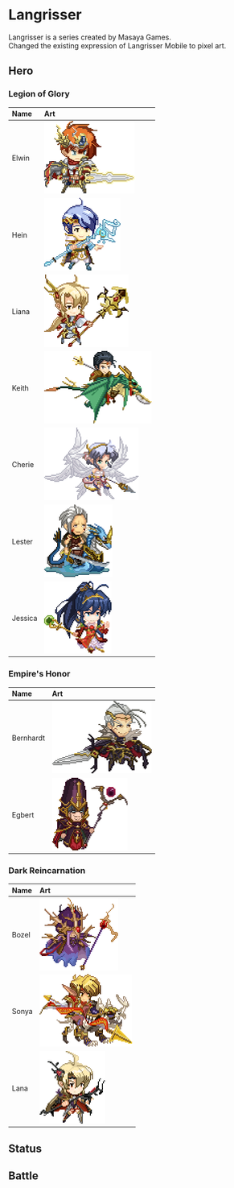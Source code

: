 # Langrisser
Langrisser is a series created by Masaya Games.  
Changed the existing expression of Langrisser Mobile to pixel art.  

## Hero

### Legion of Glory
|Name|Art|
|:---|:---|
|Elwin|![Elwin](images/elwin.png)|
|Hein|![Hein](images/hein.png)|
|Liana|![Liana](images/liana.png)|
|Keith|![Keith](images/keith.png)|
|Cherie|![Cherie](images/cherie.png)|
|Lester|![Lester](images/lester.png)|
|Jessica|![Jessica](images/jessica.png)|

### Empire's Honor
|Name|Art|
|:---|:---|
|Bernhardt|![Bernhardt](images/bernhardt.png)|
|Egbert|![Egbert](images/egbert.png)|

### Dark Reincarnation
|Name|Art|
|:---|:---|
|Bozel|![Bozel](images/bozel.png)|
|Sonya|![Sonya](images/sonya.png)|
|Lana|![Lana](images/lana.png)|

## Status

## Battle
